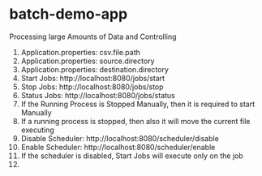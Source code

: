 # batch-demo-app
Processing large Amounts of Data and Controlling
1. Application.properties: csv.file.path
2. Application.properties: source.directory
3. Application.properties: destination.directory
4. Start Jobs: http://localhost:8080/jobs/start
5. Stop Jobs: http://localhost:8080/jobs/stop
6. Status Jobs: http://localhost:8080/jobs/status
7. If the Running Process is Stopped Manually, then it is required to start Manually
8. If a running process is stopped, then also it will move the current file executing
9. Disable Scheduler: http://localhost:8080/scheduler/disable
10. Enable Scheduler: http://localhost:8080/scheduler/enable
11. If the scheduler is disabled,  Start Jobs will execute only on the job
12. 
